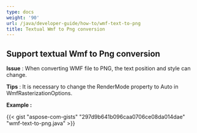 ```yaml
---
type: docs
weight: '90'
url: /java/developer-guide/how-to/wmf-text-to-png
title: Textual Wmf to Png conversion
---
```


**Support textual Wmf to Png conversion**
-----------------------------------------

**Issue** : When converting WMF file to PNG, the text position and style can change.

**Tips** : It is necessary to change the RenderMode property to Auto in WmfRasterizationOptions.

**Example :**

{{< gist "aspose-com-gists" "297d9b641b096caa0706ce08da014dae" "wmf-text-to-png.java" >}}
